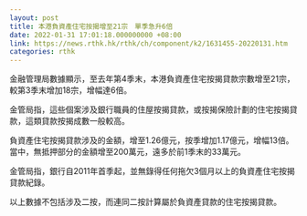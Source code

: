 ```yaml
---
layout: post
title: 本港負資產住宅按揭增至21宗　單季急升6倍
date: 2022-01-31 17:01:18.000000000 +08:00
link: https://news.rthk.hk/rthk/ch/component/k2/1631455-20220131.htm
categories: rthk
---
```


金融管理局數據顯示，至去年第4季末，本港負資產住宅按揭貸款宗數增至21宗，較第3季末增加18宗，增幅達6倍。

金管局指，這些個案涉及銀行職員的住屋按揭貸款，或按揭保險計劃的住宅按揭貸款，這類貸款按揭成數一般較高。

負資產住宅按揭貸款涉及的金額，增至1.26億元，按季增加1.17億元，增幅13倍。當中，無抵押部分的金額增至200萬元，遠多於前1季末的33萬元。

金管局指，銀行自2011年首季起，並無錄得任何拖欠3個月以上的負資產住宅按揭貸款紀錄。

以上數據不包括涉及二按，而連同二按計算屬於負資產貸款的住宅按揭貸款。
